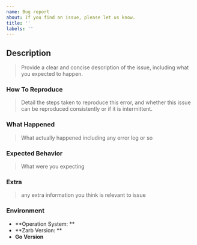 ```yaml
---
name: Bug report
about: If you find an issue, please let us know.
title: ''
labels: ''
---
```


<!--
Thank you in advance for helping us to improve Zarb!

Please read through the template below and answer all relevant questions.
Your additional work here is greatly appreciated and will help us respond as quickly as possible.
-->

## Description

> Provide a clear and concise description of the issue, including what you expected to happen.

### How To Reproduce

> Detail the steps taken to reproduce this error, and whether this issue can be reproduced consistently or if it is intermittent.

### What Happened

> What actually happened including any error log or so

### Expected Behavior

> What were you expecting

### Extra

> any extra information you think is relevant to issue

### Environment

- **Operation System: **
- **Zarb Version: **
- **Go Version**
